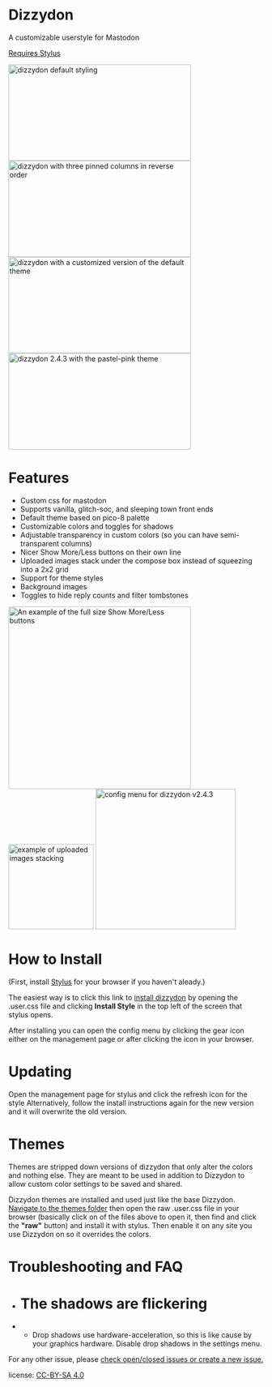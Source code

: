 # Dizzydon
A customizable userstyle for Mastodon

[Requires Stylus](https://add0n.com/stylus.html)

<img src="https://raw.githubusercontent.com/dizzy-labs/dizzydon/master/screenshots/dizzydon-default.png" width="360px" height="190px" alt="dizzydon default styling"> <img src="https://raw.githubusercontent.com/dizzy-labs/dizzydon/master/screenshots/dizzydon-three-column-reverse.png" width="360px" height="190px" alt="dizzydon with three pinned columns in reverse order"> <img src="https://raw.githubusercontent.com/dizzy-labs/dizzydon/master/screenshots/dizzydon-aurora.png" width="360px" height="190px" alt="dizzydon with a customized version of the default theme"> <img src="https://raw.githubusercontent.com/dizzy-labs/dizzydon/master/screenshots/dizzydon-pink-2.4.3.png" width="360px" height="190px" alt="dizzydon 2.4.3 with the pastel-pink theme">

# Features
* Custom css for mastodon
* Supports vanilla, glitch-soc, and sleeping town front ends
* Default theme based on pico-8 palette
* Customizable colors and toggles for shadows
* Adjustable transparency in custom colors (so you can have semi-transparent columns)
* Nicer Show More/Less buttons on their own line
* Uploaded images stack under the compose box instead of squeezing into a 2x2 grid
* Support for theme styles
* Background images
* Toggles to hide reply counts and filter tombstones

<img src="https://raw.githubusercontent.com/dizzy-labs/dizzydon/master/screenshots/dizzydon-better-spoilers.png" width="360px" alt="An example of the full size Show More/Less buttons"> <img src="https://raw.githubusercontent.com/dizzy-labs/dizzydon/master/screenshots/dizzydon-upload-images.png" width="168px" alt="example of uploaded images stacking"> <img src="https://raw.githubusercontent.com/dizzy-labs/dizzydon/master/screenshots/dizzydon-configuration.png" width="277px" alt="config menu for dizzydon v2.4.3">

# How to Install
(First, install [Stylus](https://add0n.com/stylus.html) for your browser if you haven't aleady.)

The easiest way is to click this link to [install dizzydon](https://raw.githubusercontent.com/dizzy-labs/dizzydon/master/dizzydon_source.user.css) by opening the .user.css file and clicking <b>Install Style</b> in the top left of the screen that stylus opens.

After installing you can open the config menu by clicking the gear icon either on the management page or after clicking the icon in your browser.

# Updating
Open the management page for stylus and click the refresh icon for the style
Alternatively, follow the install instructions again for the new version and it will overwrite the old version.

# Themes
Themes are stripped down versions of dizzydon that only alter the colors and nothing else. They are meant to be used in addition to Dizzydon to allow custom color settings to be saved and shared.

Dizzydon themes are installed and used just like the base Dizzydon.
[Navigate to the themes folder](https://github.com/dizzy-labs/dizzydon/tree/master/themes) then open the raw <theme>.user.css file in your browser (basically click on of the files above to open it, then find and click the <b>"raw"</b> button) and install it with stylus. Then enable it on any site you use Dizzydon on so it overrides the colors.

# Troubleshooting and FAQ

* # The shadows are flickering
* * Drop shadows use hardware-acceleration, so this is like cause by your graphics hardware. Disable drop shadows in the settings menu.

For any other issue, please [check open/closed issues or create a new issue.](https://github.com/dizzy-labs/dizzydon/issues)

license: [CC-BY-SA 4.0](https://creativecommons.org/licenses/by-sa/4.0/)
